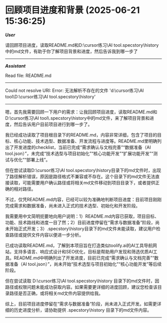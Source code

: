 <!-- Generated by SpecStory -->

# 回顾项目进度和背景 (2025-06-21 15:36:25)

_**User**_

请回顾项目进度，读取README.md和D:\cursor练习\AI tool\.specstory\history中的md文件，有助于你了解项目背景和进度，然后告诉我到哪一步了

---

_**Assistant**_

Read file: README.md

---

Could not resolve URI: Error: 无法解析不存在的文件 'd:\cursor练习\AI tool\D:\cursor练习\AI tool\.specstory\history'

---

<thinking>
嗯，首先我需要回顾一下用户的需求：让我回顾项目进度，读取README.md和D:\cursor练习\AI tool\.specstory\history中的md文件，来了解项目背景和进度，然后告诉用户目前项目进行到哪一步了。

我已经成功读取了项目根目录下的README.md，内容非常详细，包含了项目的目标、核心功能、技术选型、数据准备、开发流程与进度等。README.md里明确列出了开发进度的checklist，当前已完成“需求确认与文档完善”“数据准备（AI tool.json）”，未完成“技术选型与项目初始化”“核心功能开发”“扩展功能开发”“测试与优化”“部署上线”。

但在尝试读取D:\cursor练习\AI tool\.specstory\history目录下的md文件时，出现了路径解析错误，原因是路径格式不兼容或不存在。这个目录下的md文件无法直接读取，可能需要用户确认路径或将相关md文件移动到项目目录下，或者提供正确的相对路径。

不过，仅凭README.md内容，已经可以较为准确地判断项目进度：目前项目刚刚完成需求和数据准备，尚未进入正式的技术选型、初始化和开发阶段。

我需要用中文简明扼要地向用户说明：1）README.md内容已获取，项目目标、功能、技术路线和进度一目了然；2）目前进度停留在“需求与数据准备”阶段，尚未开始正式开发；3）.specstory\history目录下的md文件未能读取，建议用户检查路径或提供文件内容以便进一步分析。
</thinking>

已成功读取README.md，了解到本项目旨在打造类似toolify.ai的AI工具导航网站，支持多语言、响应式设计和SEO优化，目标是帮助用户发现和筛选优质AI工具。README.md中明确列出了开发进度，目前已完成“需求确认与文档完善”“数据准备（AI tool.json）”，尚未开始“技术选型与项目初始化”“核心功能开发”等后续阶段。

但在尝试读取 D:\cursor练习\AI tool\.specstory\history 目录下的md文件时，因路径或权限问题未能成功获取内容。如果需要更详细的进度回顾，建议您检查该目录路径是否正确，或将相关md文件内容提供给我。

综上，目前项目进度停留在“需求与数据准备”阶段，尚未进入正式开发。如需更详细的历史进度分析，请协助提供 .specstory\history 目录下的md文件内容。

---

